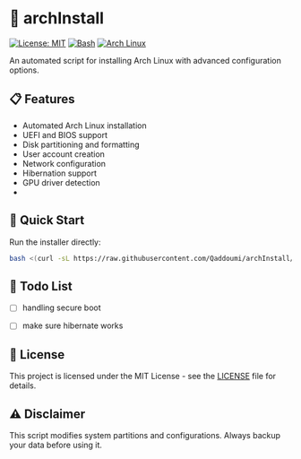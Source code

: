 # 🚀 archInstall

[![License: MIT](https://img.shields.io/badge/License-MIT-yellow.svg)](https://opensource.org/licenses/MIT)
[![Bash](https://img.shields.io/badge/Made%20with-Bash-1f425f.svg)](https://www.gnu.org/software/bash/)
[![Arch Linux](https://img.shields.io/badge/Arch%20Linux-1793D1?logo=arch-linux&logoColor=fff)](https://archlinux.org)

An automated script for installing Arch Linux with advanced configuration options.

## 📋 Features

- Automated Arch Linux installation
- UEFI and BIOS support
- Disk partitioning and formatting
- User account creation
- Network configuration
- Hibernation support
- GPU driver detection
- 

## 🚀 Quick Start

Run the installer directly:
```bash
bash <(curl -sL https://raw.githubusercontent.com/Qaddoumi/archInstall/main/archinstall.sh)
```

## 📝 Todo List
- [ ] handling secure boot
- [ ] make sure hibernate works


## 📜 License

This project is licensed under the MIT License - see the [LICENSE](LICENSE) file for details.

## ⚠️ Disclaimer

This script modifies system partitions and configurations. Always backup your data before using it.